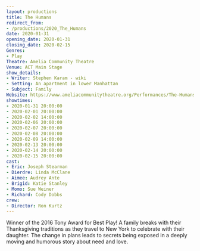```yaml
---
layout: productions
title: The Humans
redirect_from:
- /productions/2020_The_Humans
date: 2020-01-31
opening_date: 2020-01-31
closing_date: 2020-02-15
Genres: 
- Play
Theatre: Amelia Community Theatre
Venue: ACT Main Stage
show_details:
- Writer: Stephen Karam - wiki
- Setting: An apartment in lower Manhattan
- Subject: Family
Website: https://www.ameliacommunitytheatre.org/Performances/The-Humans-
showtimes:
- 2020-01-31 20:00:00
- 2020-02-01 20:00:00
- 2020-02-02 14:00:00
- 2020-02-06 20:00:00
- 2020-02-07 20:00:00
- 2020-02-08 20:00:00
- 2020-02-09 14:00:00
- 2020-02-13 20:00:00
- 2020-02-14 20:00:00
- 2020-02-15 20:00:00
cast:
- Eric: Joseph Stearman
- Dierdre: Linda McClane
- Aimee: Audrey Ante
- Brigid: Katie Stanley
- Momo: Sue Weiner
- Richard: Cody Dobbs
crew:
- Director: Ron Kurtz
---
```

Winner of the 2016 Tony Award for Best Play! A family breaks with their Thanksgiving traditions as they travel to New York to celebrate with their daughter. The change in plans leads to secrets being exposed in a deeply moving and humorous story about need and love.